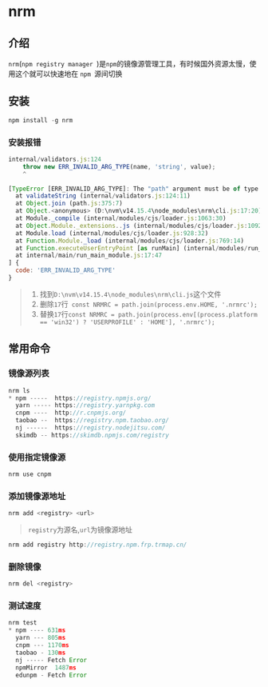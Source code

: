 # nrm

## 介绍

`nrm`(`npm registry manager `)是`npm`的镜像源管理工具，有时候国外资源太慢，使用这个就可以快速地在 `npm `源间切换

## 安装

```js
npm install -g nrm
```

###  安装报错

```js
internal/validators.js:124
    throw new ERR_INVALID_ARG_TYPE(name, 'string', value);
    ^

[TypeError [ERR_INVALID_ARG_TYPE]: The "path" argument must be of type string. Received undefined
  at validateString (internal/validators.js:124:11)
  at Object.join (path.js:375:7)
  at Object.<anonymous> (D:\nvm\v14.15.4\node_modules\nrm\cli.js:17:20)
  at Module._compile (internal/modules/cjs/loader.js:1063:30)
  at Object.Module._extensions..js (internal/modules/cjs/loader.js:1092:10)
  at Module.load (internal/modules/cjs/loader.js:928:32)
  at Function.Module._load (internal/modules/cjs/loader.js:769:14)
  at Function.executeUserEntryPoint [as runMain] (internal/modules/run_main.js:72:12)
  at internal/main/run_main_module.js:17:47
] {
  code: 'ERR_INVALID_ARG_TYPE'
}
```

> 1. 找到`D:\nvm\v14.15.4\node_modules\nrm\cli.js`这个文件
> 2. 删除`17`行` const NRMRC = path.join(process.env.HOME, '.nrmrc');`
> 3. 替换`17`行`const NRMRC = path.join(process.env[(process.platform == 'win32') ? 'USERPROFILE' : 'HOME'], '.nrmrc');`

## 常用命令

### 镜像源列表

```js
nrm ls
* npm -----  https://registry.npmjs.org/
  yarn ----- https://registry.yarnpkg.com
  cnpm ----  http://r.cnpmjs.org/
  taobao --  https://registry.npm.taobao.org/
  nj ------  https://registry.nodejitsu.com/
  skimdb -- https://skimdb.npmjs.com/registry
```

### 使用指定镜像源

```js
nrm use cnpm
```

### 添加镜像源地址

```js
nrm add <registry> <url>
```

>  `registry`为源名,`url`为镜像源地址

```js
nrm add registry http://registry.npm.frp.trmap.cn/
```

### 删除镜像

```js
nrm del <registry>
```

### 测试速度

```js
nrm test
* npm ---- 631ms
  yarn --- 805ms
  cnpm --- 1170ms
  taobao - 130ms
  nj ----- Fetch Error
  npmMirror  1487ms
  edunpm - Fetch Error
```

